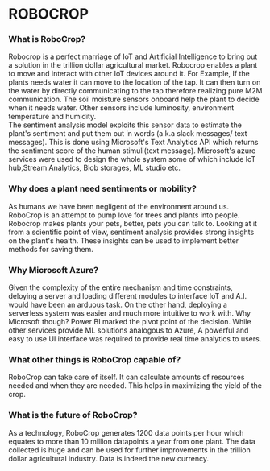 # ROBOCROP
### What is RoboCrop?  
  Robocrop is a perfect marriage of IoT and Artificial Intelligence to bring out a solution in the trillion dollar agricultural market. Robocrop enables a plant to move and interact with other IoT devices around it. For Example, If the plants needs water it can move to the location of the tap. It can then turn on the water by directly communicating to the tap therefore realizing pure M2M communication. The soil moisture sensors onboard help the plant to decide when it needs water. Other sensors include luminosity, environment temperature and humidity.   
  The sentiment analysis model exploits this sensor data to estimate the plant's sentiment and put them out in words (a.k.a slack messages/ text messages). This is done using Microsoft's Text Analytics API which returns the sentiment score of the human stimuli(text message). Microsoft's azure services were used to design the whole system some of which include IoT hub,Stream Analytics, Blob storages, ML studio etc.
  
### Why does a plant need sentiments or mobility?  
  As humans we have been negligent of the environment around us. RoboCrop is an attempt to pump love for trees and plants into people. Robocrop makes plants your pets, better, pets you can talk to. Looking at it from a scientific point of view, sentiment analysis provides strong insights on the plant's health. These insights can be used to implement better methods for saving them.

### Why Microsoft Azure?  
 Given the complexity of the entire mechanism and time constraints, deloying a server and loading different modules to interface IoT and A.I. would have been an arduous task. On the other hand, deploying a serverless system was easier and much more intuitive to work with. Why Microsoft though? Power BI marked the pivot point of the decision. While other services provide ML solutions analogous to Azure, A powerful and easy to use UI interface was required to provide real time analytics to users.
 
### What other things is RoboCrop capable of?  
 RoboCrop can take care of itself. It can calculate amounts of resources needed and when they are needed. This helps in maximizing the yield of the crop.

### What is the future of RoboCrop?
 As a technology, RoboCrop generates 1200 data points per hour which equates to more than 10 million datapoints a year from one plant. The data collected is huge and can be used for further improvements in the trillion dollar agricultural industry. Data is indeed the new currency.

